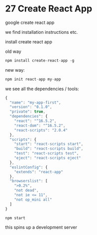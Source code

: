 # 27 Create React App

google create react app

we find installation instructions etc.

install create react app

old way

```js
npm install create-react-app -g
```

new way:

```js
npm init react-app my-app
```

we see all the dependencies / tools:

```js
{
  "name": "my-app-first",
  "version": "0.1.0",
  "private": true,
  "dependencies": {
    "react": "^16.5.2",
    "react-dom": "^16.5.2",
    "react-scripts": "2.0.4"
  },
  "scripts": {
    "start": "react-scripts start",
    "build": "react-scripts build",
    "test": "react-scripts test",
    "eject": "react-scripts eject"
  },
  "eslintConfig": {
    "extends": "react-app"
  },
  "browserslist": [
    ">0.2%",
    "not dead",
    "not ie <= 11",
    "not op_mini all"
  ]
}
```

```js
npm start
```

this spins up a development server




































